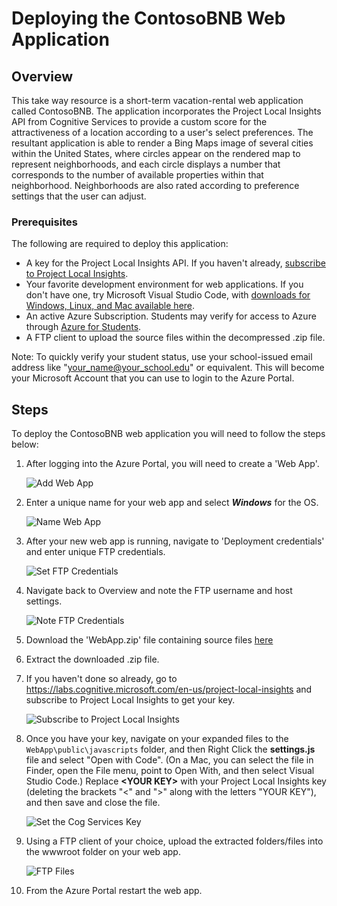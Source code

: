 # Deploying the ContosoBNB Web Application #

<a name="AppDeployTitle"></a>

<a name="Overview"></a>

## Overview ##

This take way resource is a short-term vacation-rental web application called ContosoBNB. The application incorporates the Project Local Insights API from Cognitive Services to provide a custom score for the attractiveness of a location according to a user's select preferences. The resultant application is able to render a Bing Maps image of several cities within the United States, where circles appear on the rendered map to represent neighborhoods, and each circle displays a number that corresponds to the number of available properties within that neighborhood. Neighborhoods are also rated according to preference settings that the user can adjust.

<a name="Prerequisites"></a>

### Prerequisites ###

The following are required to deploy this application:

- A key for the Project Local Insights API. If you haven't already, [subscribe to Project Local Insights](https://labs.cognitive.microsoft.com/en-us/project-local-insights).
- Your favorite development environment for web applications. If you don't have one, try Microsoft Visual Studio Code, with [downloads for Windows, Linux, and Mac available here](https://code.visualstudio.com/download).
- An active Azure Subscription. Students may verify for access to Azure through [Azure for Students](http://aka.ms/azure4students).
- A FTP client to upload the source files within the decompressed .zip file.

Note: To quickly verify your student status, use your school-issued email address like "your_name@your_school.edu" or equivalent. This will become your Microsoft Account that you can use to login to the Azure Portal.

<a name="Steps"></a>

## Steps ##

To deploy the ContosoBNB web application you will need to follow the steps below:

1. After logging into the Azure Portal, you will need to create a 'Web App'.

    ![Add Web App](img/AddWebApp.png)

1. Enter a unique name for your web app and select ***Windows*** for the OS.

    ![Name Web App](img/NameWebApp.png)

1. After your new web app is running, navigate to 'Deployment credentials' and enter unique FTP credentials.

    ![Set FTP Credentials](img/SetCredentials.png)

1. Navigate back to Overview and note the FTP username and host settings.

    ![Note FTP Credentials](img/NoteFTPCreds.png)

1. Download the 'WebApp.zip' file containing source files [here](https://redshirttour.blob.core.windows.net/webapptakeaway/WebApp.zip)
1. Extract the downloaded .zip file.
1. If you haven't done so already, go to <https://labs.cognitive.microsoft.com/en-us/project-local-insights> and subscribe to Project Local Insights to get your key.

    ![Subscribe to Project Local Insights](../WebAppHOL/img/Subscribe.png)

1. Once you have your key, navigate on your expanded files to the `WebApp\public\javascripts` folder, and then Right Click the **settings.js** file and select "Open with Code". (On a Mac, you can select the file in Finder, open the File menu, point to Open With, and then select Visual Studio Code.) Replace **\<YOUR KEY\>** with your Project Local Insights key (deleting the brackets "\<" and "\>" along with the letters "YOUR KEY"), and then save and close the file.

    ![Set the Cog Services Key](../WebAppHOL/img/SetCogServicesKey.png)
1. Using a FTP client of your choice, upload the extracted folders/files into the wwwroot folder on your web app.

    ![FTP Files](img/FTPFiles.png)

1. From the Azure Portal restart the web app.
